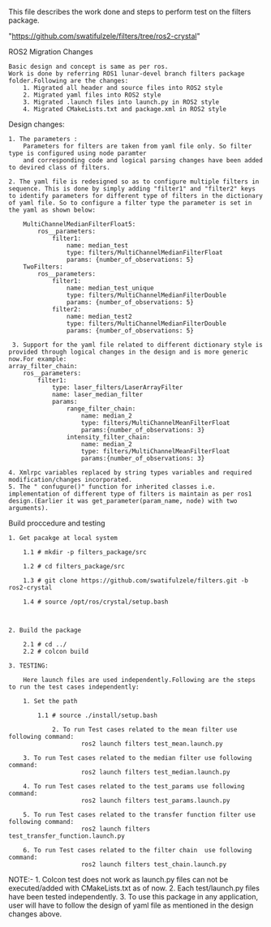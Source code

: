 This file describes the work done and steps to perform test on the filters package.

"https://github.com/swatifulzele/filters/tree/ros2-crystal"

ROS2 Migration Changes

	Basic design and concept is same as per ros.
	Work is done by referring ROS1 lunar-devel branch filters package folder.Following are the changes: 
		1. Migrated all header and source files into ROS2 style 
		2. Migrated yaml files into ROS2 style
		3. Migrated .launch files into launch.py in ROS2 style
		4. Migrated CMakeLists.txt and package.xml in ROS2 style

Design changes:

	1. The parameters :
		Parameters for filters are taken from yaml file only. So filter type is configured using node paramter 
		and corresponding code and logical parsing changes have been added to devired class of filters. 

	2. The yaml file is redesigned so as to configure multiple filters in sequence. This is done by simply adding "filter1" and "filter2" keys to identify parameters for different type of filters in the dictionary of yaml file. So to configure a filter type the parameter is set in the yaml as shown below:
		
		MultiChannelMedianFilterFloat5:
			ros__parameters:
				filter1:
					name: median_test
					type: filters/MultiChannelMedianFilterFloat
					params: {number_of_observations: 5}  
		TwoFilters:
			ros__parameters:
				filter1:
					name: median_test_unique
					type: filters/MultiChannelMedianFilterDouble
					params: {number_of_observations: 5}
				filter2:
					name: median_test2
					type: filters/MultiChannelMedianFilterDouble
					params: {number_of_observations: 5}      

	 3. Support for the yaml file related to different dictionary style is provided through logical changes in the design and is more generic now.For example:
	array_filter_chain:
		ros__parameters:
			filter1:
				type: laser_filters/LaserArrayFilter
				name: laser_median_filter
				params: 
					range_filter_chain:
						name: median_2
						type: filters/MultiChannelMeanFilterFloat 
						params:{number_of_observations: 3}
					intensity_filter_chain:
						name: median_2
						type: filters/MultiChannelMeanFilterFloat
						params:{number_of_observations: 3}		
                    
	4. Xmlrpc variables replaced by string types variables and required modification/changes incorporated. 
	5. The " confugure()" function for inherited classes i.e. implementation of different type of filters is maintain as per ros1 design.(Earlier it was get_parameter(param_name, node) with two arguments). 

Build proccedure and testing

	1. Get pacakge at local system 

		1.1 # mkdir -p filters_package/src

		1.2 # cd filters_package/src
	
		1.3 # git clone https://github.com/swatifulzele/filters.git -b ros2-crystal 

		1.4 # source /opt/ros/crystal/setup.bash 

		

	2. Build the package

		2.1 # cd ../
		2.2 # colcon build

	3. TESTING:
	
		Here launch files are used independently.Following are the steps to run the test cases independently:
 
		1. Set the path  

			1.1 # source ./install/setup.bash 

                2. To run Test cases related to the mean filter use following command:
                        ros2 launch filters test_mean.launch.py

		3. To run Test cases related to the median filter use following command:
                        ros2 launch filters test_median.launch.py

		4. To run Test cases related to the test_params use following command:
                        ros2 launch filters test_params.launch.py

		5. To run Test cases related to the transfer function filter use following command:
                        ros2 launch filters test_transfer_function.launch.py

		6. To run Test cases related to the filter chain  use following command:
                        ros2 launch filters test_chain.launch.py

NOTE:- 
	1. Colcon test does not work as launch.py files can not be executed/added with CMakeLists.txt as of now.
	2. Each test/launch.py files have been tested independently.
	3. To use this package in any application, user will have to follow the design of yaml file as mentioned in the design changes above.  
